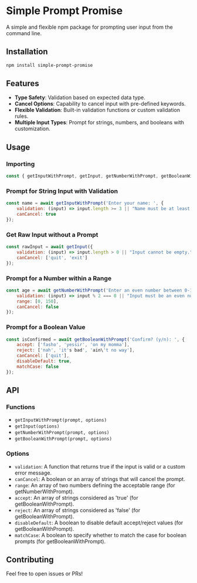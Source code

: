 # Simple Prompt Promise

A simple and flexible npm package for prompting user input from the command line.

## Installation

```bash
npm install simple-prompt-promise
```

## Features

- **Type Safety**: Validation based on expected data type.
- **Cancel Options**: Capability to cancel input with pre-defined keywords.
- **Flexible Validation**: Built-in validation functions or custom validation rules.
- **Multiple Input Types**: Prompt for strings, numbers, and booleans with customization.

## Usage

### Importing

```javascript
const { getInputWithPrompt, getInput, getNumberWithPrompt, getBooleanWithPrompt } = require('simple-prompt-promise');
```

### Prompt for String Input with Validation

```javascript
const name = await getInputWithPrompt('Enter your name: ', {
    validation: (input) => input.length >= 3 || "Name must be at least 3 characters long.",
    canCancel: true
});
```

### Get Raw Input without a Prompt

```javascript
const rawInput = await getInput({
    validation: (input) => input.length > 0 || "Input cannot be empty.",
    canCancel: ['quit', 'exit']
});
```

### Prompt for a Number within a Range

```javascript
const age = await getNumberWithPrompt('Enter an even number between 0-150: ', {
    validation: (input) => input % 2 === 0 || "Input must be an even number",
    range: [0, 150],
    canCancel: false
});
```

### Prompt for a Boolean Value

```javascript
const isConfirmed = await getBooleanWithPrompt('Confirm? (y/n): ', {
    accept: ['fasho', 'yessir', 'on my momma'],
    reject: ['nah', 'it's bad', 'ain\'t no way'],
    canCancel: ['quit'],
    disableDefault: true,
    matchCase: false
});
```

## API

### Functions

- `getInputWithPrompt(prompt, options)`
- `getInput(options)`
- `getNumberWithPrompt(prompt, options)`
- `getBooleanWithPrompt(prompt, options)`

### Options

- `validation`: A function that returns true if the input is valid or a custom error message.
- `canCancel`: A boolean or an array of strings that will cancel the prompt.
- `range`: An array of two numbers defining the acceptable range (for getNumberWithPrompt).
- `accept`: An array of strings considered as 'true' (for getBooleanWithPrompt).
- `reject`: An array of strings considered as 'false' (for getBooleanWithPrompt).
- `disableDefault`: A boolean to disable default accept/reject values (for getBooleanWithPrompt).
- `matchCase`: A boolean to specify whether to match the case for boolean prompts (for getBooleanWithPrompt).

## Contributing

Feel free to open issues or PRs!
